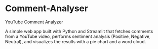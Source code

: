 # Comment-Analyser
YouTube Comment Analyzer

A simple web app built with Python and Streamlit that fetches comments from a YouTube video, performs sentiment analysis (Positive, Negative, Neutral), and visualizes the results with a pie chart and a word cloud.
